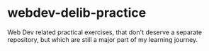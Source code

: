 # webdev-delib-practice
Web Dev related practical exercises, that don't deserve a separate repository, but which are still a major part of my learning journey.
